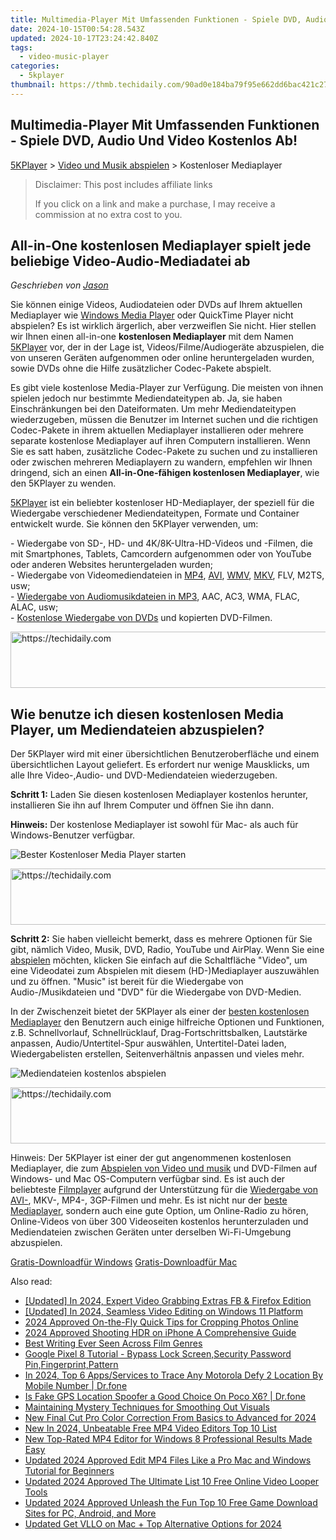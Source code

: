 ```yaml
---
title: Multimedia-Player Mit Umfassenden Funktionen - Spiele DVD, Audio Und Video Kostenlos Ab!
date: 2024-10-15T00:54:28.543Z
updated: 2024-10-17T23:24:42.840Z
tags:
  - video-music-player
categories:
  - 5kplayer
thumbnail: https://thmb.techidaily.com/90ad0e184ba79f95e662dd6bac421c2714531f47a3dc9eccb9055a4b28f7166a.jpg
---
```


## Multimedia-Player Mit Umfassenden Funktionen - Spiele DVD, Audio Und Video Kostenlos Ab!

[5KPlayer](https://tools.techidaily.com/5kplayer/products/) \> [Video und Musik abspielen](https://tools.techidaily.com/5kplayer/video-music-player/) \> Kostenloser Mediaplayer 

>  Disclaimer: This post includes affiliate links
>
>  If you click on a link and make a purchase, I may receive a commission at no extra cost to you.
>

## All-in-One kostenlosen Mediaplayer spielt jede beliebige Video-Audio-Mediadatei ab

 _Geschrieben von [Jason](https://www.quora.com/profile/Jason-Copper-1)_

Sie können einige Videos, Audiodateien oder DVDs auf Ihrem aktuellen Mediaplayer wie [Windows Media Player](https://tools.techidaily.com/5kplayer/video-music-player/) oder QuickTime Player nicht abspielen? Es ist wirklich ärgerlich, aber verzweiflen Sie nicht. Hier stellen wir Ihnen einen all-in-one **kostenlosen Mediaplayer**  mit dem Namen [5KPlayer](https://tools.techidaily.com/5kplayer/products/) vor, der in der Lage ist, Videos/Filme/Audiogeräte abzuspielen, die von unseren Geräten aufgenommen oder online heruntergeladen wurden, sowie DVDs ohne die Hilfe zusätzlicher Codec-Pakete abspielt. 

Es gibt viele kostenlose Media-Player zur Verfügung. Die meisten von ihnen spielen jedoch nur bestimmte Mediendateitypen ab. Ja, sie haben Einschränkungen bei den Dateiformaten. Um mehr Mediendateitypen wiederzugeben, müssen die Benutzer im Internet suchen und die richtigen Codec-Pakete in ihrem aktuellen Mediaplayer installieren oder mehrere separate kostenlose Mediaplayer auf ihren Computern installieren. Wenn Sie es satt haben, zusätzliche Codec-Pakete zu suchen und zu installieren oder zwischen mehreren Mediaplayern zu wandern, empfehlen wir Ihnen dringend, sich an einen **All-in-One-fähigen kostenlosen Mediaplayer**, wie den 5KPlayer zu wenden. 

[5KPlayer](https://tools.techidaily.com/5kplayer/products/) ist ein beliebter kostenloser HD-Mediaplayer, der speziell für die Wiedergabe verschiedener Mediendateitypen, Formate und Container entwickelt wurde. Sie können den 5KPlayer verwenden, um: 

\- Wiedergabe von SD-, HD- und 4K/8K-Ultra-HD-Videos und -Filmen, die mit Smartphones, Tablets, Camcordern aufgenommen oder von YouTube oder anderen Websites heruntergeladen wurden;   
 \- Wiedergabe von Videomediendateien in [MP4](https://tools.techidaily.com/5kplayer/video-music-player/), [AVI](https://tools.techidaily.com/5kplayer/video-music-player/), [WMV](https://tools.techidaily.com/5kplayer/video-music-player/), [MKV](https://tools.techidaily.com/5kplayer/video-music-player/), FLV, M2TS, usw;  
 \- [Wiedergabe von Audiomusikdateien in MP3](https://tools.techidaily.com/5kplayer/video-music-player/), AAC, AC3, WMA, FLAC, ALAC, usw;  
 \- [Kostenlose Wiedergabe von DVDs](https://tools.techidaily.com/5kplayer/video-music-player/) und kopierten DVD-Filmen. 

<!-- affiliate ads begin -->
<a href="https://aligracehair.sjv.io/c/5597632/2047351/19272" target="_top" id="2047351">
  <img src="//a.impactradius-go.com/display-ad/19272-2047351" border="0" alt="https://techidaily.com" width="728" height="90"/>
</a>
<img height="0" width="0" src="https://aligracehair.sjv.io/i/5597632/2047351/19272" style="position:absolute;visibility:hidden;" border="0" />
<!-- affiliate ads end -->

## Wie benutze ich diesen kostenlosen Media Player, um Mediendateien abzuspielen?

Der 5KPlayer wird mit einer übersichtlichen Benutzeroberfläche und einem übersichtlichen Layout geliefert. Es erfordert nur wenige Mausklicks, um alle Ihre Video-,Audio- und DVD-Mediendateien wiederzugeben. 

**Schritt 1:** Laden Sie diesen kostenlosen Mediaplayer kostenlos herunter, installieren Sie ihn auf Ihrem Computer und öffnen Sie ihn dann. 

**Hinweis:** Der kostenlose Mediaplayer ist sowohl für Mac- als auch für Windows-Benutzer verfügbar. 

![Bester Kostenloser Media Player starten](https://www.5kplayer.com/video-music-player-de/img/youtube-0119-01.png) 

<!-- affiliate ads begin -->
<a href="https://appsumo.8odi.net/c/5597632/2144273/7443" target="_top" id="2144273">
  <img src="//a.impactradius-go.com/display-ad/7443-2144273" border="0" alt="https://techidaily.com" width="728" height="90"/>
</a>
<img height="0" width="0" src="https://appsumo.8odi.net/i/5597632/2144273/7443" style="position:absolute;visibility:hidden;" border="0" />
<!-- affiliate ads end -->

**Schritt 2:** Sie haben vielleicht bemerkt, dass es mehrere Optionen für Sie gibt, nämlich Video, Musik, DVD, Radio, YouTube und AirPlay. Wenn Sie eine [abspielen](https://tools.techidaily.com/5kplayer/video-music-player/) möchten, klicken Sie einfach auf die Schaltfläche "Video", um eine Videodatei zum Abspielen mit diesem (HD-)Mediaplayer auszuwählen und zu öffnen. "Music" ist bereit für die Wiedergabe von Audio-/Musikdateien und "DVD" für die Wiedergabe von DVD-Medien. 

In der Zwischenzeit bietet der 5KPlayer als einer der [besten kostenlosen Mediaplayer](https://tools.techidaily.com/5kplayer/video-music-player/) den Benutzern auch einige hilfreiche Optionen und Funktionen, z.B. Schnellvorlauf, Schnellrücklauf, Drag-Fortschrittsbalken, Lautstärke anpassen, Audio/Untertitel-Spur auswählen, Untertitel-Datei laden, Wiedergabelisten erstellen, Seitenverhältnis anpassen und vieles mehr. 

![Mediendateien kostenlos abspielen](https://www.5kplayer.com/video-music-player-de/../video-music-player/img/free-4k-video-player-02.jpg) 

<!-- affiliate ads begin -->
<a href="https://appsumo.8odi.net/c/5597632/2037346/7443" target="_top" id="2037346">
  <img src="//a.impactradius-go.com/display-ad/7443-2037346" border="0" alt="https://techidaily.com" width="728" height="90"/>
</a>
<img height="0" width="0" src="https://appsumo.8odi.net/i/5597632/2037346/7443" style="position:absolute;visibility:hidden;" border="0" />
<!-- affiliate ads end -->

Hinweis: Der 5KPlayer ist einer der gut angenommenen kostenlosen Mediaplayer, die zum [Abspielen von Video und musik](https://tools.techidaily.com/5kplayer/video-music-player/) und DVD-Filmen auf Windows- und Mac OS-Computern verfügbar sind. Es ist auch der beliebteste [Filmplayer](https://tools.techidaily.com/5kplayer/video-music-player/) aufgrund der Unterstützung für die [Wiedergabe von AVI-](https://tools.techidaily.com/5kplayer/video-music-player/), MKV-, MP4-, 3GP-Filmen und mehr. Es ist nicht nur der [beste Mediaplayer](https://tools.techidaily.com/5kplayer/video-music-player/), sondern auch eine gute Option, um Online-Radio zu hören, Online-Videos von über 300 Videoseiten kostenlos herunterzuladen und Mediendateien zwischen Geräten unter derselben Wi-Fi-Umgebung abzuspielen. 

[Gratis-Downloadfür Windows](https://tools.techidaily.com/5kplayer/products/) [Gratis-Downloadfür Mac](https://tools.techidaily.com/5kplayer/products/)

<ins class="adsbygoogle"
     style="display:block"
     data-ad-format="autorelaxed"
     data-ad-client="ca-pub-7571918770474297"
     data-ad-slot="1223367746"></ins>

<ins class="adsbygoogle"
     style="display:block"
     data-ad-client="ca-pub-7571918770474297"
     data-ad-slot="8358498916"
     data-ad-format="auto"
     data-full-width-responsive="true"></ins>

<span class="atpl-alsoreadstyle">Also read:</span>
<div><ul>
<li><a href="https://facebook-video-recording.techidaily.com/updated-in-2024-expert-video-grabbing-extras-fb-and-firefox-edition/"><u>[Updated] In 2024, Expert Video Grabbing Extras FB & Firefox Edition</u></a></li>
<li><a href="https://fox-boxes.techidaily.com/updated-in-2024-seamless-video-editing-on-windows-11-platform/"><u>[Updated] In 2024, Seamless Video Editing on Windows 11 Platform</u></a></li>
<li><a href="https://extra-guidance.techidaily.com/2024-approved-on-the-fly-quick-tips-for-cropping-photos-online/"><u>2024 Approved On-the-Fly Quick Tips for Cropping Photos Online</u></a></li>
<li><a href="https://extra-support.techidaily.com/2024-approved-shooting-hdr-on-iphone-a-comprehensive-guide/"><u>2024 Approved Shooting HDR on iPhone A Comprehensive Guide</u></a></li>
<li><a href="https://extra-information.techidaily.com/best-writing-ever-seen-across-film-genres/"><u>Best Writing Ever Seen Across Film Genres</u></a></li>
<li><a href="https://phone-solutions.techidaily.com/google-pixel-8-tutorial-bypass-lock-screen-security-password-pin-fingerprint-pattern-by-drfone-android-unlock-android-unlock/"><u>Google Pixel 8 Tutorial - Bypass Lock Screen,Security Password Pin,Fingerprint,Pattern</u></a></li>
<li><a href="https://android-location-track.techidaily.com/in-2024-top-6-appsservices-to-trace-any-motorola-defy-2-location-by-mobile-number-drfone-by-drfone-virtual-android/"><u>In 2024, Top 6 Apps/Services to Trace Any Motorola Defy 2 Location By Mobile Number | Dr.fone</u></a></li>
<li><a href="https://phone-solutions.techidaily.com/is-fake-gps-location-spoofer-a-good-choice-on-poco-x6-drfone-by-drfone-virtual-android/"><u>Is Fake GPS Location Spoofer a Good Choice On Poco X6? | Dr.fone</u></a></li>
<li><a href="https://youtube-videos.techidaily.com/maintaining-mystery-techniques-for-smoothing-out-visuals/"><u>Maintaining Mystery Techniques for Smoothing Out Visuals</u></a></li>
<li><a href="https://video-ai-editor.techidaily.com/new-final-cut-pro-color-correction-from-basics-to-advanced-for-2024/"><u>New Final Cut Pro Color Correction From Basics to Advanced for 2024</u></a></li>
<li><a href="https://video-ai-editor.techidaily.com/new-in-2024-unbeatable-free-mp4-video-editors-top-10-list/"><u>New In 2024, Unbeatable Free MP4 Video Editors Top 10 List</u></a></li>
<li><a href="https://video-ai-editor.techidaily.com/new-top-rated-mp4-editor-for-windows-8-professional-results-made-easy/"><u>New Top-Rated MP4 Editor for Windows 8 Professional Results Made Easy</u></a></li>
<li><a href="https://video-ai-editor.techidaily.com/updated-2024-approved-edit-mp4-files-like-a-pro-mac-and-windows-tutorial-for-beginners/"><u>Updated 2024 Approved Edit MP4 Files Like a Pro Mac and Windows Tutorial for Beginners</u></a></li>
<li><a href="https://video-ai-editor.techidaily.com/updated-2024-approved-the-ultimate-list-10-free-online-video-looper-tools/"><u>Updated 2024 Approved The Ultimate List 10 Free Online Video Looper Tools</u></a></li>
<li><a href="https://video-ai-editor.techidaily.com/updated-2024-approved-unleash-the-fun-top-10-free-game-download-sites-for-pc-android-and-more/"><u>Updated 2024 Approved Unleash the Fun Top 10 Free Game Download Sites for PC, Android, and More</u></a></li>
<li><a href="https://video-ai-editor.techidaily.com/updated-get-vllo-on-mac-plus-top-alternative-options-for-2024/"><u>Updated Get VLLO on Mac + Top Alternative Options for 2024</u></a></li>
</ul></div>

